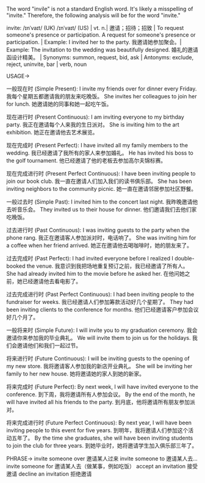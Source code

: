 The word "invile" is not a standard English word.  It's likely a misspelling of "invite."  Therefore, the following analysis will be for the word "invite."

invite: /ɪnˈvaɪt/ (UK) /ɪnˈvaɪt/ (US) | vt. n.| 邀请；招待；招致 | To request someone's presence or participation.  A request for someone's presence or participation. | Example: I invited her to the party. 我邀请她参加聚会。| Example:  The invitation to the wedding was beautifully designed. 婚礼的邀请函设计精美。 | Synonyms: summon, request, bid, ask | Antonyms:  exclude, reject, uninvite, bar | verb, noun


USAGE->

一般现在时 (Simple Present):
I invite my friends over for dinner every Friday. 我每个星期五都邀请我的朋友来吃晚饭。
She invites her colleagues to join her for lunch. 她邀请她的同事和她一起吃午饭。

现在进行时 (Present Continuous):
I am inviting everyone to my birthday party. 我正在邀请每个人来我的生日派对。
She is inviting him to the art exhibition. 她正在邀请他去艺术展览。

现在完成时 (Present Perfect):
I have invited all my family members to the wedding. 我已经邀请了我所有的家人来参加婚礼。
He has invited his boss to the golf tournament. 他已经邀请了他的老板去参加高尔夫锦标赛。

现在完成进行时 (Present Perfect Continuous):
I have been inviting people to join our book club. 我一直在邀请人们加入我们的读书俱乐部。
She has been inviting neighbors to the community picnic. 她一直在邀请邻居参加社区野餐。

一般过去时 (Simple Past):
I invited him to the concert last night. 我昨晚邀请他去听音乐会。
They invited us to their house for dinner. 他们邀请我们去他们家吃晚饭。

过去进行时 (Past Continuous):
I was inviting guests to the party when the phone rang. 我正在邀请客人参加派对时，电话响了。
She was inviting him for a coffee when her friend arrived. 她正在邀请他去喝咖啡时，她的朋友来了。

过去完成时 (Past Perfect):
I had invited everyone before I realized I double-booked the venue. 我意识到我把场地重复预订之前，我已经邀请了所有人。
She had already invited him to the movie before he asked her. 在他问她之前，她已经邀请他去看电影了。

过去完成进行时 (Past Perfect Continuous):
I had been inviting people to the fundraiser for weeks. 我已经邀请人们参加筹款活动好几个星期了。
They had been inviting clients to the conference for months. 他们已经邀请客户参加会议好几个月了。

一般将来时 (Simple Future):
I will invite you to my graduation ceremony. 我会邀请你来参加我的毕业典礼。
We will invite them to join us for the holidays. 我们会邀请他们和我们一起过节。

将来进行时 (Future Continuous):
I will be inviting guests to the opening of my new store. 我将邀请客人参加我的新店开业典礼。
She will be inviting her family to her new house. 她将邀请她的家人到她的新家。


将来完成时 (Future Perfect):
By next week, I will have invited everyone to the conference. 到下周，我将邀请所有人参加会议。
By the end of the month, he will have invited all his friends to the party. 到月底，他将邀请所有朋友参加派对。

将来完成进行时 (Future Perfect Continuous):
By next year, I will have been inviting people to this event for five years. 到明年，我将邀请人们参加这个活动五年了。
By the time she graduates, she will have been inviting students to join the club for three years. 到她毕业时，她将邀请学生加入俱乐部三年了。


PHRASE->
invite someone over  邀请某人过来
invite someone to  邀请某人去...
invite someone for  邀请某人去（做某事，例如吃饭）
accept an invitation 接受邀请
decline an invitation 拒绝邀请

